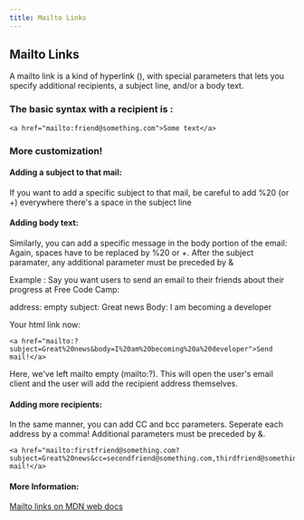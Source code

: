```yaml
---
title: Mailto Links
---
```

## Mailto Links

<!-- The article goes here, in GitHub-flavored Markdown. Feel free to add YouTube videos, images, and CodePen/JSBin embeds  -->

A mailto link is a kind of hyperlink (<a href=""></a>), with special parameters that lets you specify additional recipients, a subject line, and/or a body text.

### The basic syntax with a recipient is : 
    <a href="mailto:friend@something.com">Some text</a>

### More customization!

#### Adding a subject to that mail:

If you want to add a specific subject to that mail, be careful to add %20 (or +) everywhere there's a space in the subject line

#### Adding body text:

Similarly, you can add a specific message in the body portion of the email:
Again, spaces have to be replaced by %20 or +.
After the subject paramater, any additional parameter must be preceded by &

Example : Say you want users to send an email to their friends about their progress at Free Code Camp:

address: empty
subject: Great news
Body: I am becoming a developer

Your html link now:

    <a href="mailto:?subject=Great%20news&body=I%20am%20becoming%20a%20developer">Send mail!</a>
    
Here, we've left mailto empty (mailto:?). This will open the user's email client and the user will add the recipient address themselves.

#### Adding more recipients:

In the same manner, you can add CC and bcc parameters. 
Seperate each address by a comma! 
Additional parameters must be preceded by &.

    <a href="mailto:firstfriend@something.com?subject=Great%20news&cc=secondfriend@something.com,thirdfriend@something.com&bcc=fourthfriend@something.com">Send mail!</a>

#### More Information:
<!-- Please add any articles you think might be helpful to read before writing the article -->
[Mailto links on MDN web docs](https://developer.mozilla.org/en-US/docs/Learn/HTML/Introduction_to_HTML/Creating_hyperlinks)


